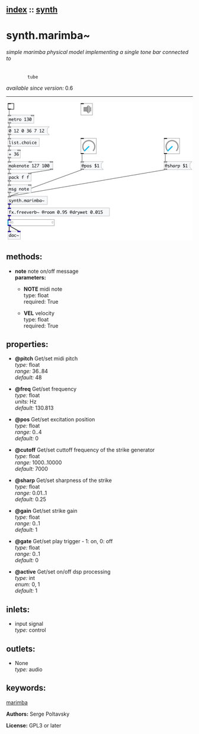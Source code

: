 [index](index.html) :: [synth](category_synth.html)
---

# synth.marimba~

###### simple marimba physical model implementing a single tone bar connected to
            tube

*available since version:* 0.6

---




[![example](../examples/img/synth.marimba~.jpg)](../examples/pd/synth.marimba~.pd)





## methods:

* **note**
note on/off message<br>
  __parameters:__
  - **NOTE** midi note<br>
    type: float <br>
    required: True <br>

  - **VEL** velocity<br>
    type: float <br>
    required: True <br>




## properties:

* **@pitch** 
Get/set midi pitch<br>
_type:_ float<br>
_range:_ 36..84<br>
_default:_ 48<br>

* **@freq** 
Get/set frequency<br>
_type:_ float<br>
_units:_ Hz<br>
_default:_ 130.813<br>

* **@pos** 
Get/set excitation position<br>
_type:_ float<br>
_range:_ 0..4<br>
_default:_ 0<br>

* **@cutoff** 
Get/set cuttoff frequency of the strike generator<br>
_type:_ float<br>
_range:_ 1000..10000<br>
_default:_ 7000<br>

* **@sharp** 
Get/set sharpness of the strike<br>
_type:_ float<br>
_range:_ 0.01..1<br>
_default:_ 0.25<br>

* **@gain** 
Get/set strike gain<br>
_type:_ float<br>
_range:_ 0..1<br>
_default:_ 1<br>

* **@gate** 
Get/set play trigger - 1: on, 0: off<br>
_type:_ float<br>
_range:_ 0..1<br>
_default:_ 0<br>

* **@active** 
Get/set on/off dsp processing<br>
_type:_ int<br>
_enum:_ 0, 1<br>
_default:_ 1<br>



## inlets:

* input signal<br>
_type:_ control



## outlets:

* None<br>
_type:_ audio



## keywords:

[marimba](keywords/marimba.html)






**Authors:** Serge Poltavsky




**License:** GPL3 or later





